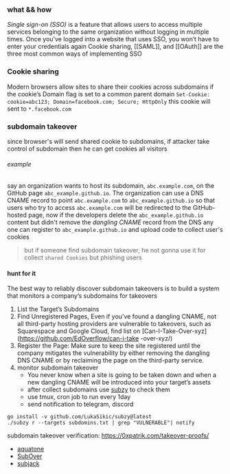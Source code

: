 ### what && how
*Single sign-on (SSO)* is a feature that allows users to access multiple services belonging to the same organization without logging in multiple times. Once you’ve logged into a website that uses SSO, you won’t have to enter your credentials again
Cookie sharing, [[SAML]], and [[OAuth]] are the three most common ways of implementing SSO
### Cookie sharing
Modern browsers allow sites to share their cookies across subdomains if the cookie’s Domain flag is set to a common parent domain
`Set-Cookie: cookie=abc123; Domain=facebook.com; Secure; HttpOnly` this cookie will sent to `*.facebook.com` 
### subdomain takeover
since browser's will send shared cookie to subdomains, if attacker take control of subdomain then he can get cookies all visitors 
###### example
say an organization wants to host its subdomain, `abc.example.com`, on the GitHub page `abc_example.github.io`. The organization can use a DNS CNAME record to point `abc.example.com` to `abc_example.github.io` so that users who try to access `abc.example.com` will be redirected to the GitHub-hosted page, now if the developers delete the `abc_example.github.io` content but didn't remove the *dangling CNAME* record from the DNS any one can register to `abc_example.github.io` and upload code to collect user's cookies
> but if someone find subdomain takeover, he not gonna use it for collect `shared Cookies` but phishing users 
#### hunt for it
The best way to reliably discover subdomain takeovers is to build a system that monitors a company’s subdomains for takeovers
1. List the Target’s Subdomains
2. Find Unregistered Pages, Even if you’ve found a dangling CNAME, not all third-party hosting providers are vulnerable to takeovers, such as Squarespace and Google Cloud, find list on [Can-I-Take-Over-xyz](https://github.com/EdOverflow/can-i-take -over-xyz/) 
3. Register the Page: Make sure to keep the site registered until the company mitigates the vulnerability by either removing the dangling DNS CNAME or by reclaiming the page on the third-party service.
4. monitor subdomain takeover
	- You never know when a site is going to be taken down and when a new dangling CNAME will be introduced into your target’s assets
	- after collect subdomains use [subzy](https://github.com/PentestPad/subzy) to check them 
	- use tmux, cron job to run every 1day
	- send notification to telegram, discord
```shell
go install -v github.com/LukaSikic/subzy@latest
./subzy r --targets subdomins.txt | grep "VULNERABLE"| notify
```
subdomain takeover verification: https://0xpatrik.com/takeover-proofs/
- [aquatone](https://github.com/michenriksen/aquatone)
- [SubOver](https://github.com/Ice3man543/SubOver)
- [subjack](https://github.com/haccer/subjack)
